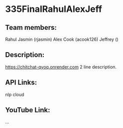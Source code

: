 # 335FinalRahulAlexJeff

## Team members: 
Rahul Jasmin (rjasmin)
Alex Cook (acook126)
Jeffrey ()

## Description:
https://chitchat-qyoq.onrender.com
2 line description.

## API Links:
nlp cloud

## YouTube Link:
...
